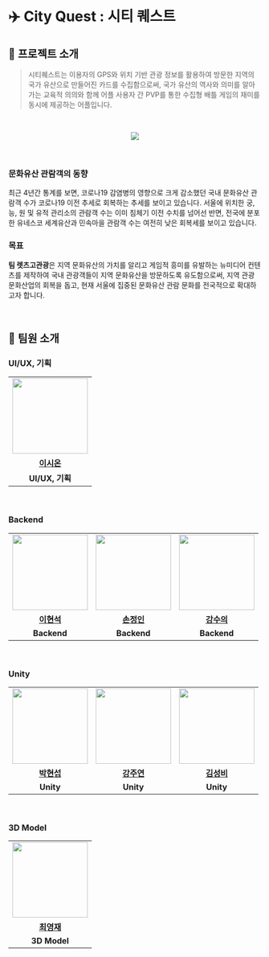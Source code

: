 #  ✈️ City Quest : 시티 퀘스트

## 🎈 프로젝트 소개

> 시티퀘스트는 이용자의 GPS와 위치 기반 관광 정보를 활용하여 방문한 지역의 국가 유산으로 만들어진 카드를 수집함으로써, 국가 유산의 역사와 의미를 알아가는 교육적 의의와 함께 어플 사용자 간 PVP를 통한 수집형 배틀 게임의 재미를 동시에 제공하는 어플입니다.

<br/>

<p align="center"> <a href="https://hits.seeyoufarm.com"><img src="https://hits.seeyoufarm.com/api/count/incr/badge.svg?url=https%3A%2F%2Fgithub.com%2Flets-go-tourism&count_bg=%235992DD&title_bg=%23555555&icon=&icon_color=%23E7E7E7&title=hits&edge_flat=false"/></a> </p> <br/>

### 문화유산 관람객의 동향
최근 4년간 통계를 보면, 코로나19 감염병의 영향으로 크게 감소했던 국내 문화유산 관람객 수가 코로나19 이전 추세로 회복하는 추세를 보이고 있습니다. 서울에 위치한 궁, 능, 원 및 유적 관리소의 관람객 수는 이미 침체기 이전 수치를 넘어선 반면, 전국에 분포한 유네스코 세계유산과 민속마을 관람객 수는 여전히 낮은 회복세를 보이고 있습니다.

### 목표
**팀 렛츠고관광**은 지역 문화유산의 가치를 알리고 게임적 흥미를 유발하는 뉴미디어 컨텐츠를 제작하여 국내 관광객들이 지역 문화유산을 방문하도록 유도함으로써, 지역 관광 문화산업의 회복을 돕고, 현재 서울에 집중된 문화유산 관람 문화를 전국적으로 확대하고자 합니다.

<br/>


## 👫 팀원 소개

### UI/UX, 기획

<table>
  <tr>
    <td align="center"><a href="https://github.com/"><img src="https://avatars.githubusercontent.com/" width="150px;" alt="">
  </tr>
  <tr>
    <td align="center"><a href="https://github.com/"><b>이시온</b></td>
  </tr>
    <tr>
    <td align="center"><strong>UI/UX, 기획</strong></td>
  </tr>
</table>

<br/>

### Backend

<table>
  <tr>
    <td align="center"><a href="https://github.com/bbbbooo"><img src="https://avatars.githubusercontent.com/bbbbooo" width="150px;" alt="">
    <td align="center"><a href="https://github.com/silverpoodle"><img src="https://avatars.githubusercontent.com/silverpoodle" width="150px;" alt="">
    <td align="center"><a href="https://github.com/silverpoodle"><img src="https://avatars.githubusercontent.com/numerical43" width="150px;" alt="">
  </tr>
  <tr>
    <td align="center"><a href="https://github.com/bbbbooo"><b>이현석</b></td>
    <td align="center"><a href="https://github.com/silverpoodle"><b>손정인</b></td>
    <td align="center"><a href="https://github.com/numerical43"><b>강수의</b></td>
  </tr>
    <tr>
    <td align="center"><strong>Backend</strong></td>
    <td align="center"><strong>Backend</strong></td>
    <td align="center"><strong>Backend</strong></td>
  </tr>
</table>

<br/>

### Unity

<table>
  <tr>
    <td align="center"><a href="https://github.com/"><img src="https://avatars.githubusercontent.com/" width="150px;" alt="">
    <td align="center"><a href="https://github.com/JoanneKael"><img src="https://avatars.githubusercontent.com/JoanneKael" width="150px;" alt="">
    <td align="center"><a href="https://github.com/"><img src="https://avatars.githubusercontent.com/" width="150px;" alt="">
  </tr>
  <tr>
    <td align="center"><a href="https://github.com/"><b>박현섭</b></td>
    <td align="center"><a href="https://github.com/JoanneKael"><b>강주연</b></td>
    <td align="center"><a href="https://github.com/"><b>김성비</b></td>
  </tr>
    <tr>
    <td align="center"><strong>Unity</strong></td>
    <td align="center"><strong>Unity</strong></td>
    <td align="center"><strong>Unity</strong></td>
  </tr>
</table>

<br/>

### 3D Model

<table>
  <tr>
    <td align="center"><a href="https://github.com/"><img src="https://avatars.githubusercontent.com/IchochoI" width="150px;" alt="">
  </tr>
  <tr>
    <td align="center"><a href="https://github.com/IchochoI"><b>최영재</b></td>
  </tr>
    <tr>
    <td align="center"><strong>3D Model</strong></td>
  </tr>
</table>


<br>
